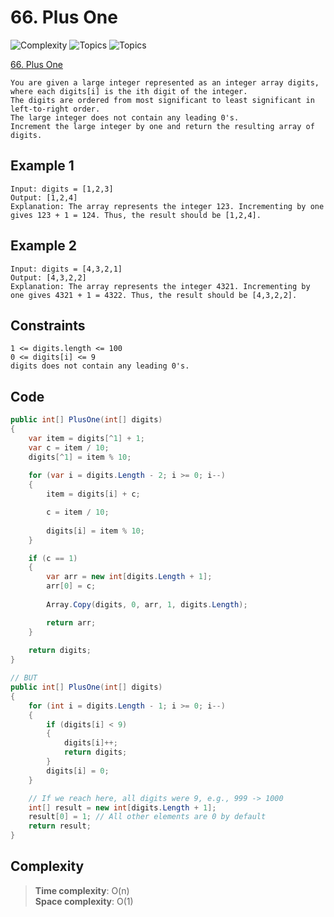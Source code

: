 # 66. Plus One

![Complexity](https://img.shields.io/badge/easy-green)
![Topics](https://img.shields.io/badge/array-blue)
![Topics](https://img.shields.io/badge/math-blue)

[66. Plus One](https://leetcode.com/problems/valid-palindrome/description/)

```
You are given a large integer represented as an integer array digits,
where each digits[i] is the ith digit of the integer.
The digits are ordered from most significant to least significant in left-to-right order.
The large integer does not contain any leading 0's. 
Increment the large integer by one and return the resulting array of digits.  
```

## Example 1

```
Input: digits = [1,2,3]
Output: [1,2,4]
Explanation: The array represents the integer 123. Incrementing by one gives 123 + 1 = 124. Thus, the result should be [1,2,4].
```

## Example 2

```
Input: digits = [4,3,2,1]
Output: [4,3,2,2]
Explanation: The array represents the integer 4321. Incrementing by one gives 4321 + 1 = 4322. Thus, the result should be [4,3,2,2].
```

## Constraints

```
1 <= digits.length <= 100
0 <= digits[i] <= 9 
digits does not contain any leading 0's.
```

## Code

```csharp
public int[] PlusOne(int[] digits)
{
    var item = digits[^1] + 1;
    var c = item / 10;
    digits[^1] = item % 10;
    
    for (var i = digits.Length - 2; i >= 0; i--)
    {
        item = digits[i] + c;

        c = item / 10;
        
        digits[i] = item % 10;
    }

    if (c == 1)
    {
        var arr = new int[digits.Length + 1];
        arr[0] = c;
        
        Array.Copy(digits, 0, arr, 1, digits.Length);

        return arr;
    }
    
    return digits;
}

// BUT 
public int[] PlusOne(int[] digits)
{
    for (int i = digits.Length - 1; i >= 0; i--)
    {
        if (digits[i] < 9)
        {
            digits[i]++;
            return digits;
        }
        digits[i] = 0;
    }

    // If we reach here, all digits were 9, e.g., 999 -> 1000
    int[] result = new int[digits.Length + 1];
    result[0] = 1; // All other elements are 0 by default
    return result;
}
```

## Complexity

> **Time complexity**: O(n)  
> **Space complexity**: O(1)